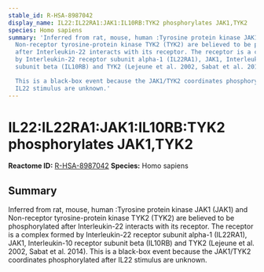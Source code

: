 ```yaml
---
stable_id: R-HSA-8987042
display_name: IL22:IL22RA1:JAK1:IL10RB:TYK2 phosphorylates JAK1,TYK2
species: Homo sapiens
summary: 'Inferred from rat, mouse, human :Tyrosine protein kinase JAK1 (JAK1) and
  Non-receptor tyrosine-protein kinase TYK2 (TYK2) are believed to be phosphorylated
  after Interleukin-22 interacts with its receptor. The receptor is a complex formed
  by Interleukin-22 receptor subunit alpha-1 (IL22RA1), JAK1, Interleukin-10 receptor
  subunit beta (IL10RB) and TYK2 (Lejeune et al. 2002, Sabat et al. 2014).

  This is a black-box event because the JAK1/TYK2 coordinates phosphorylated after
  IL22 stimulus are unknown.'
---
```


# IL22:IL22RA1:JAK1:IL10RB:TYK2 phosphorylates JAK1,TYK2
**Reactome ID:** [R-HSA-8987042](https://reactome.org/content/detail/R-HSA-8987042)
**Species:** Homo sapiens

## Summary

Inferred from rat, mouse, human :Tyrosine protein kinase JAK1 (JAK1) and Non-receptor tyrosine-protein kinase TYK2 (TYK2) are believed to be phosphorylated after Interleukin-22 interacts with its receptor. The receptor is a complex formed by Interleukin-22 receptor subunit alpha-1 (IL22RA1), JAK1, Interleukin-10 receptor subunit beta (IL10RB) and TYK2 (Lejeune et al. 2002, Sabat et al. 2014).
This is a black-box event because the JAK1/TYK2 coordinates phosphorylated after IL22 stimulus are unknown.
